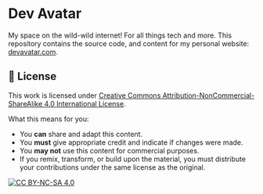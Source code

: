 # Dev Avatar

My space on the wild-wild internet! For all things tech and more. This repository contains the source code, and content for my personal website: [devavatar.com](https://devavatar.com).

## 📜 License

This work is licensed under [Creative Commons Attribution-NonCommercial-ShareAlike 4.0 International License][cc-by-nc-sa].

What this means for you:

- You **can** share and adapt this content.
- You **must** give appropriate credit and indicate if changes were made.
- You **may not** use this content for commercial purposes.
- If you remix, transform, or build upon the material, you must distribute your contributions under the same license as the original.

[![CC BY-NC-SA 4.0][cc-by-nc-sa-image]][cc-by-nc-sa]

[cc-by-nc-sa]: http://creativecommons.org/licenses/by-nc-sa/4.0/
[cc-by-nc-sa-image]: https://licensebuttons.net/l/by-nc-sa/4.0/88x31.png
